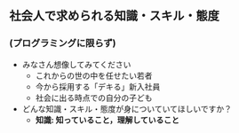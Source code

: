 ## 社会人で求められる知識・スキル・態度
### (プログラミングに限らず)

* みなさん想像してみてください
  * これからの世の中を任せたい若者
  * 今から採用する「デキる」新入社員
  * 社会に出る時点での自分の子ども
* どんな知識・スキル・態度が身についていてほしいですか？
  * **知識: 知っていること，理解していること**
